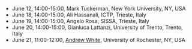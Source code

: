 - June 12, 14:00-15:00, Mark Tuckerman, New York University, NY, USA
- June 18, 14:00-15:00, Ali Hassanali, ICTP, Trieste, Italy
- June 19, 14:00-15:00, Angelo Rosa, SISSA, Trieste, Italy
- June 20, 14:00-15:00, Gianluca Lattanzi, University of Trento, Trento, Italy
- June 21, 11:00-12:00, [Andrew White](white.md), University of Rochester, NY, USA
